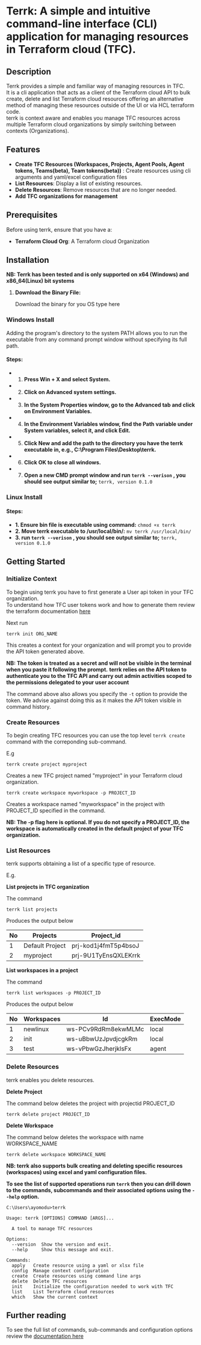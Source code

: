 
# Terrk: A simple and intuitive command-line interface (CLI) application for managing resources in Terraform cloud (TFC).

## Description
Terrk provides a simple and familiar way of managing resources in TFC.  
It is a cli application that acts as a client of the Terraform cloud API to bulk create, delete and list Terraform cloud resources offering an alternative method of managing these resources outside of the UI or via HCL terraform code.  
terrk is context aware and enables you manage TFC resources across multiple Terraform cloud organizations by simply switching between contexts (Organizations).  
## Features

- **Create TFC Resources (Workspaces, Projects, Agent Pools, Agent tokens, Teams(beta), Team tokens(beta))** : Create resources using cli arguments and yaml/excel configuration files
- **List Resources**: Display a list of existing resources.
- **Delete Resources**: Remove resources that are no longer needed.
- **Add TFC organizations for management**

## Prerequisites

Before using terrk, ensure that you have a:

- **Terraform Cloud Org**: A Terraform cloud Organization

## Installation
**NB: Terrk has been tested and is only supported on x64 (Windows) and x86_64(Linux) bit systems** 
1. **Download the Binary File:** 

   Download the binary for you OS type here

### Windows Install
   Adding the program's directory to the system PATH allows you to run the executable from any command prompt window without specifying its full path.
#### **Steps:**
  -  1. **Press Win + X and select System.**
  -  2. **Click on Advanced system settings.**
  -  3. **In the System Properties window, go to the Advanced tab and click on Environment Variables.**
  -  4. **In the Environment Variables window, find the Path variable under System variables, select it, and click Edit.**
  -  5. **Click New and add the path to the directory you have the terrk executable in, e.g., C:\Program Files\Desktop\terrk.**
  -  6. **Click OK to close all windows.**
  -  7. **Open a new CMD prompt window and run ```terrk --verison``` , you should see output similar to;** 
    ```terrk, version 0.1.0```

### Linux Install
####   **Steps:**
   - **1. Ensure bin file is executable using command:** 
        ```chmod +x terrk```
   - **2. Move terrk executable to /usr/local/bin/:**
        ```mv terrk /usr/local/bin/```
   - **3. run ```terrk --verison``` , you should see output similar to;** 
    ```terrk, version 0.1.0```

## Getting Started

### Initialize Context
To begin using terrk you have to first generate a User api token in your TFC organization.  
To understand how TFC user tokens work and how to generate them review the terraform documentation [here](https://developer.hashicorp.com/terraform/cloud-docs/users-teams-organizations/users#tokens)    

Next run  
```
terrk init ORG_NAME
```
This creates a context for your organization and will prompt you to provide the API token generated above.  

**NB: The token is treated as a secret and will not be visible in the terminal when you paste it following the prompt.** 
**terrk relies on the API token to authenticate you to the TFC API and carry out admin activities scoped to the permissions delegated to your user account**      

The command above also allows you specify the ```-t``` option to provide the token. We advise against doing this as it makes the API token visible in command history.  


### Create Resources

To begin creating TFC resources you can use the top level ```terrk create``` command with the correponding sub-command.  

E.g  
```
terrk create project myproject
```

Creates a new TFC project named "myproject" in your Terraform cloud organization.  

```
terrk create workspace myworkspace -p PROJECT_ID
```
Creates a workspace named "myworkspace" in the project with PROJECT_ID specified in the command.  

**NB: The -p flag here is optional. If you do not specify a PROJECT_ID, the workspace is automatically created in the default project of your TFC organization.**  

### List Resources

terrk supports obtaining a list of a specific type of resource.  

E.g.    

**List projects in TFC organization**   

The command  
```
terrk list projects
```
Produces the output below  

| No   |     Projects    |      Project_id      |
| ---  | --------------- | -------------------- |
|  1   | Default Project | prj-kod1j4fmT5p4bsoJ |
|  2   |    myproject    | prj-9U1TyEnsQXLEKrrk |


**List workspaces in a project**    

The command
```
terrk list workspaces -p PROJECT_ID
```
Produces the output below  

| No  |        Workspaces       |          Id         | ExecMode |
| --- | ----------------------- | ------------------- | -------- |
| 1   |         newlinux        | ws-PCv9RdRm8ekwMLMc |  local   |
| 2   |           init          | ws-uBbwUzJpvdjcgkRm |  local   |
| 3   |           test          | ws-vPbwGzJherjklsFx |  agent   |


### Delete Resources

terrk enables you delete resources.  

**Delete Project**  

The command below deletes the project with projectid PROJECT_ID

```
terrk delete project PROJECT_ID
```

**Delete Workspace**  

The command below deletes the workspace with name WORKSPACE_NAME  

```
terrk delete workspace WORKSPACE_NAME
```
 
**NB: terrk also supports bulk creating and deleting specific resources (workspaces) using excel and yaml configuration files.**      


**To see the list of supported operations run ```terrk``` then you can drill down to the commands, subcommands and their associated options using the ```--help``` option.**      

```
C:\Users\ayomodu>terrk

Usage: terrk [OPTIONS] COMMAND [ARGS]...

  A tool to manage TFC resources

Options:
  --version  Show the version and exit.
  --help     Show this message and exit.

Commands:
  apply   Create resource using a yaml or xlsx file
  config  Manage context configuration
  create  Create resources using command line args
  delete  Delete TFC resources
  init    Initialize the configuration needed to work with TFC
  list    List Terraform cloud resources
  which   Show the current context
```

## Further reading

To see the full list of commands, sub-commands and configuration options review the [documentation here](docs/root.md)

